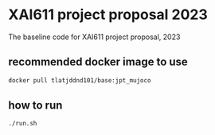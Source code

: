 # XAI611 project proposal 2023
The baseline code for XAI611 project proposal, 2023

## recommended docker image to use
```bash
docker pull tlatjddnd101/base:jpt_mujoco
```

## how to run
```bash
./run.sh
```
